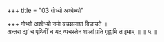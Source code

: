 +++
title = "03 गोभ्यो अश्वेभ्यो"

+++
गोभ्यो अश्वेभ्यो नमो यच्छालायां विजायते ।  
अन्तरा द्यां च पृथिवीं च यद् व्यचस्तेन शालां प्रति गृह्णामि त इमाम् ॥ ॥ ५ ॥